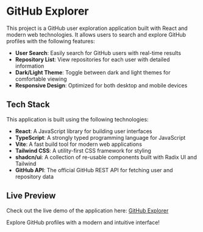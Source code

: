 # GitHub Explorer

This project is a GitHub user exploration application built with React and modern web technologies. It allows users to search and explore GitHub profiles with the following features:

- **User Search**: Easily search for GitHub users with real-time results
- **Repository List**: View repositories for each user with detailed information
- **Dark/Light Theme**: Toggle between dark and light themes for comfortable viewing
- **Responsive Design**: Optimized for both desktop and mobile devices

## Tech Stack

This application is built using the following technologies:

- **React**: A JavaScript library for building user interfaces
- **TypeScript**: A strongly typed programming language for JavaScript
- **Vite**: A fast build tool for modern web applications
- **Tailwind CSS**: A utility-first CSS framework for styling
- **shadcn/ui**: A collection of re-usable components built with Radix UI and Tailwind
- **GitHub API**: The official GitHub REST API for fetching user and repository data

## Live Preview

Check out the live demo of the application here: [GitHub Explorer](github-react-project-ebon.vercel.app)

Explore GitHub profiles with a modern and intuitive interface!
